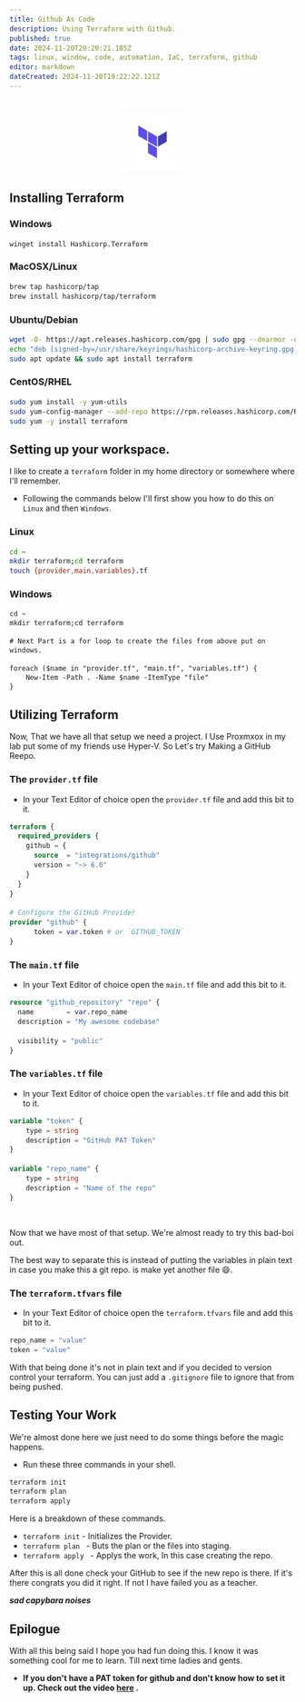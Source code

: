 ```yaml
---
title: Github As Code
description: Using Terraform with Github.
published: true
date: 2024-11-20T20:20:21.185Z
tags: linux, window, code, automation, IaC, terraform, github
editor: markdown
dateCreated: 2024-11-20T19:22:22.121Z
---
```


<div align="center">
    <h1> <img src ="./images/terraform.png" alt="terraform logo" style="width:20%;height:20%"> </h1>
</div>


## Installing Terraform

### Windows
```pwsh
winget install Hashicorp.Terraform
```

### MacOSX/Linux

```bash
brew tap hashicorp/tap
brew install hashicorp/tap/terraform
```

### Ubuntu/Debian

```bash
wget -O- https://apt.releases.hashicorp.com/gpg | sudo gpg --dearmor -o /usr/share/keyrings/hashicorp-archive-keyring.gpg
echo "deb [signed-by=/usr/share/keyrings/hashicorp-archive-keyring.gpg] https://apt.releases.hashicorp.com $(lsb_release -cs) main" | sudo tee /etc/apt/sources.list.d/hashicorp.list
sudo apt update && sudo apt install terraform
```

### CentOS/RHEL

```bash
sudo yum install -y yum-utils
sudo yum-config-manager --add-repo https://rpm.releases.hashicorp.com/RHEL/hashicorp.repo
sudo yum -y install terraform
```



## Setting up your workspace.

I like to create a `terraform` folder in my home directory or somewhere where I'll remember.

- Following the commands below I'll first show you how to do this on `Linux` and then `Windows`.

### Linux

```bash
cd ~
mkdir terraform;cd terraform
touch {provider,main,variables}.tf
```

### Windows

```pwsh
cd ~
mkdir terraform;cd terraform

# Next Part is a for loop to create the files from above put on windows.

foreach ($name in "provider.tf", "main.tf", "variables.tf") {
    New-Item -Path . -Name $name -ItemType "file"
}
```



## Utilizing Terraform

Now, That we have all that setup we need a project. I Use Proxmxox in my lab put some of my friends use Hyper-V. So Let's try Making a GitHub Reepo.

### The `provider.tf` file

- In your Text Editor of choice open the `provider.tf` file and add this bit to it.

```tf
terraform {
  required_providers {
    github = {
      source  = "integrations/github"
      version = "~> 6.0"
    }
  }
}

# Configure the GitHub Provider
provider "github" {
      token = var.token # or `GITHUB_TOKEN`
}
```

### The `main.tf` file

- In your Text Editor of choice open the `main.tf` file and add this bit to it.

```tf
resource "github_repository" "repo" {
  name        = var.repo_name
  description = "My awesome codebase"

  visibility = "public"
}
```

### The `variables.tf` file

- In your Text Editor of choice open the `variables.tf` file and add this bit to it.

```tf
variable "token" {
    type = string
    description = "GitHub PAT Token"
}

variable "repo_name" {
    type = string
    description = "Name of the repo"
}
```

<br>

Now that we have most of that setup. We're almost ready to try this bad-boi out.

The best way to separate this is instead of putting the variables in plain text in case you make this a git repo. is make yet another file :smile:.

### The `terraform.tfvars` file

- In your Text Editor of choice open the `terraform.tfvars` file and add this bit to it.

```tf
repo_name = "value"
token = "value"
```

With that being done it's not in plain text and if you decided to version control your terraform. You can just add a `.gitignore` file to ignore that from being pushed.

## Testing Your Work

We're almost done here we just need to do some things before the magic happens.

- Run these three commands in your shell.

```bash
terraform init
terraform plan
terraform apply
```
Here is a breakdown of these commands.
- `terraform init` - Initializes the Provider.
- `terraform plan ` - Buts the plan or the files into staging.
- `terraform apply ` - Applys the work, In this case creating the repo.

After this is all done check your GitHub to see if the new repo is there. If it's there congrats you did it right. If not I have failed you as a teacher.

***sad capybara noises***

## Epilogue

With all this being said I hope you had fun doing this. I know it was something cool for me to learn. Till next time ladies and gents.


- **If you don't have a PAT token for github and don't know how to set it up. Check out the video [here](https://www.youtube.com/embed/IuiH6cBtc58?si=q7n5ws0Y_MBETm5Z) .**

